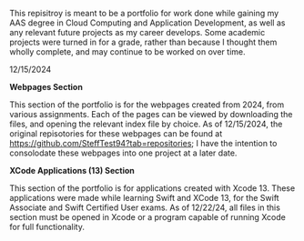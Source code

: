 
This repisitroy is meant to be a portfolio for work done while gaining my AAS degree in Cloud Computing and Application Development, as well as any relevant future projects as my career develops. Some academic projects were turned in for a grade, rather than because I thought them wholly complete, and may continue to be worked on over time.

12/15/2024

****Webpages Section****

This section of the portfolio is for the webpages created from 2024, from various assignments. Each of the pages can be viewed by downloading the files, and opening the relevant index file by choice. As of 12/15/2024, the original repisotories for these webpages can be found at https://github.com/SteffTest94?tab=repositories; I have the intention to consolodate these webpages into one project at a later date.

****XCode Applications (13) Section****

This section of the portfolio is for applications created with Xcode 13. These applications were made while learning Swift and XCode 13, for the Swift Associate and Swift Certified User exams. As of 12/22/24, all files in this section must be opened in Xcode or a program capable of running Xcode for full functionality. 
